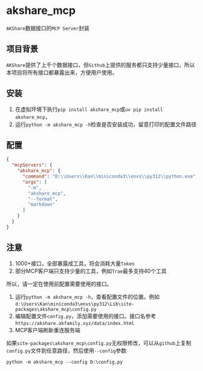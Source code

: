 # akshare_mcp

`AKShare`数据接口的`MCP Server`封装

## 项目背景

`AKShare`提供了上千个数据接口，但`Github`上提供的服务都只支持少量接口，所以本项目将所有接口都暴露出来，方便用户使用。

## 安装

1. 在虚拟环境下执行`pip install akshare_mcp`或`uv pip install akshare_mcp`，
2. 运行`python -m akshare_mcp -h`检查是否安装成功，留意打印的配置文件路径

## 配置

```json
{
  "mcpServers": {
    "akshare_mcp": {
      "command": "D:\\Users\\Kan\\miniconda3\\envs\\py312\\python.exe",
      "args": [
        "-m",
        "akshare_mcp",
        "--format",
        "markdown"
      ]
    }
  }
}
```

## 注意

1. 1000+接口，全部暴露成工具，将会消耗大量`Token`
2. 部分MCP客户端只支持少量的工具，例如`Trae`最多支持40个工具

所以，请一定在使用前配置需要使用的接口。

1. 运行`python -m akshare_mcp -h`，查看配置文件的位置。例如`d:\Users\Kan\miniconda3\envs\py312\Lib\site-packages\akshare_mcp\config.py`
2. 编辑配置文件`config.py`，添加需要使用的接口。接口名参考`https://akshare.akfamily.xyz/data/index.html`
3. MCP客户端刷新重连服务端

如果`site-packages\akshare_mcp\config.py`无权限修改，可以从`github`上复制`config.py`文件到任意路径，然后使用`--config`参数

```commandline
python -m akshare_mcp --config D:\config.py
```